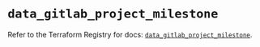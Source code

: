 # `data_gitlab_project_milestone`

Refer to the Terraform Registry for docs: [`data_gitlab_project_milestone`](https://registry.terraform.io/providers/gitlabhq/gitlab/18.3.0/docs/data-sources/project_milestone).
